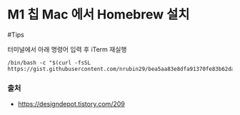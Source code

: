 # M1 칩 Mac 에서 Homebrew 설치

#Tips

터미널에서 아래 명령어 입력 후 iTerm 재실행

```
/bin/bash -c "$(curl -fsSL https://gist.githubusercontent.com/nrubin29/bea5aa83e8dfa91370fe83b62dad6dfa/raw/48f48f7fef21abb308e129a80b3214c2538fc611/homebrew_m1.sh)"
```

### 출처
- https://designdepot.tistory.com/209